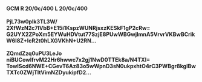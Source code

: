 #### GCM R 20/0c/400 L 20/0c/400
**PjL73w0plk3TL3W/**<br/>**2XfWzN2c7lVbB+E15i1KspzWUNRjsxzKESkF1gP2cRw=**<br/>**G2UYX2ZPoXm5EYWuHDVtut77SzjE8PUwWBGwjlmnA5VrvrVKBwBCrikW6l8Z+IcR2t0hLXGVKhN+U2RN...**<br/><br/>
**ZQmdZzq0uPU3LeJo**<br/>**niBUCowlfrvM22Hr6hwwc7x2gj1NwD0TTEk8a/N4TXI=**<br/>**TowIScd6NWE+CGevT6Az83o5wWpnD3sN0ukpxhtO4rC3PWBgr8kglBwTXTc0ZWjTltVimNZDyukipfD2...**